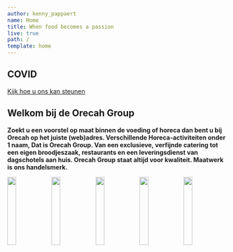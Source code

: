 ```yaml
---
author: kenny_pappaert
name: Home
title: When food becomes a passion
live: true
path: /
template: home
---
```

## COVID


<div class="center"><a href="/webshop/">Kijk hoe u ons kan steunen</a></div>

## Welkom bij de Orecah Group

**Zoekt u een voorstel op maat binnen de voeding of horeca dan bent u bij Orecah op het juiste (web)adres. Verschillende Horeca-activiteiten onder 1 naam, Dat is Orecah Group. Van een exclusieve, verfijnde catering tot een eigen broodjeszaak, restaurants en een leveringsdienst van dagschotels aan huis. Orecah Group staat altijd voor kwaliteit. Maatwerk is ons handelsmerk.**

<div id="banner-cta-company" class="text-indent">
    <a href="/exclusive-catering"><img src="assets/img/orecah-cta-min.jpg" alt=""></a>
    <a href="https://t-rest.be"><img src="assets/img/trest-cta-min.jpg" alt=""></a>
    <a href="https://bistroh-halle.business.site/"><img src="assets/img/bistroh-cta-min.jpg" alt=""></a>
    <a href="https://e-lunch.be"><img src="assets/img/elunch-cta-min.jpg" alt=""></a>
    <a href="https://www.facebook.com/autressaveurs/"><img src="assets/img/autresaveurs-cta-min.jpg" alt=""></a>
    <style>
        #banner-cta-company {
            font-size: 0;
        }
        
        #banner-cta-company a img {
            width: calc(100% / 3);
            border-left: 1px solid black;
            border-right: 1px solid black;
            border-top: 1px solid black;
            box-sizing: border-box;
        }
        
        #banner-cta-company a:nth-child(1) img,
        #banner-cta-company a:nth-child(2) img {
            width: 50%;
            border-bottom: 1px solid black;
            border-top: 0;
        }
        
        #banner-cta-company a:first-of-type img,
        #banner-cta-company a:nth-child(3) img {
            border-left-color: transparent;
        }
        
        #banner-cta-company a:last-of-type img,
        #banner-cta-company a:nth-child(2) img {
            border-right-color: transparent;
        }
        
        @media (min-width: 500px) {
            #banner-cta-company a img:last-child {
                width: 20%;
                border-top: 0;
                border-bottom: 0;
            }
            #banner-cta-company a:nth-child(2) img,
            #banner-cta-company a:nth-child(3) img {
                border-color: black;
            }
        }
    </style>
</div>

## \#The chefs history

Het begon op mijn 15 jaar met een hotelopleiding en elk weekend in restaurants te werken. Zowel de keuken als de zaal konden mij boeien. Na een paar jaar als weekendkracht en de leerrijke stages in klasserestaurants begon de honger naar kennis en vaardigheden groter te worden. In 2012 besloot ik de ervaring die ik had opgedaan nuttig te gebruiken en in te spelen op 1 van de grootste problemen in de horeca. Op zelfstandige basis begon ik te werken voor restaurants die in personeelsnood waren, zowel keuken als zaal. Vandaag de dag kunnen al meer dan 24 cateraars, sterren- en klasserestaurants rekenen op de hulp van mij en het Orecah-team.

In 2013 begon Orecah kleinschalig met hier en daar traiteurs aan huis te doen. Samen met de ervaring en kennis groeide ook de creativiteit en passie in onze catering. Orecah is een vaste waarde geworden in het Pajottenland.

We hebben al verschillende stadia doorlopen en blijven ons inzetten om onze creativiteit te prikkelen. Geen uitdaging is voor ons te veel, wij werken graag met verse kwaliteitsvolle ingrediënten en op maat van de klant om ons te onderscheiden.

Begin 2015 nam Orecah een sandwichbar/tearoom over in een shoppingcentrum in Brussel. In 2017 namen wij Max Boterhammen over. Dit is een Leveringsdienst van broodjes aan bedrijven. In 2018 zijn wij gestart met E-lunch.be, hierbij leveren wij verse dagschotels aan huis.

In 2019 openden we 2 restaurants: 

### T’Rest B&B - Bistronomy - Events 

Samen met Yvan en Maité realiseerden we een mooi project in Kasteel Ter Rijst te Heikruis.  Ook de volledige administratie van onze catering verhuisde naar deze locatie. In Oktober 2019 opende T'Rest de deuren, kom gerust eens langs om te ontdekken wat we hier te bieden hebben.

<div class="center"><a href="http://t-rest.be/">Website T'Rest</a></div>

### Bistr’Oh Halle 

In November 2019 openden we Bistr'Oh Halle. Bistr’Oh Halle is een toegankelijke Bistro / Tea-room in “Residentie Asteria”.  Je kan hier terecht voor zowel lunch, diner, koffie met taart of pannenkoeken maar ook
 om gezellig iets te komen drinken in de namiddag.
 Geen zin/tijd om zelf te koken? Ook afhaalmaaltijden kan je vinden in Bistr’Oh Halle. 
Met Bistr’Oh Halle willen we een gezellige ontmoetingsplaats creëren in het hart van
 Elisa-Park te Sint-Rochus.

<div class="center"><a href="https://bistroh-halle.business.site/?utm_source=gmb&utm_medium=referral">Overzichtpagina Bistr'Oh Halle</a></div>

Onze leuze "When food becomes a passion" is bij ons geen vage slogan, het is een dagelijkse vaststelling.

Danku voor het vertrouwen in Orecah.